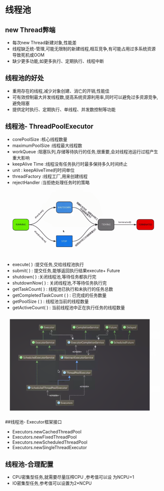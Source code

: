 # 线程池

## new Thread弊端
* 每次new Thread新建对象,性能差
* 线程缺乏统-管理,可能无限制的新建线程,相互竞争,有可能占用过多系统资源导致死机或OOM
* 缺少更多功能,如更多执行、定期执行、线程中断

## 线程池的好处
* 重用存在的线程,减少对象创建、消亡的开销,性能佳
* 可有效控制最大并发线程数,提高系统资源利用率,同时可以避免过多资源竞争,避免阻塞
* 提供定时执行、定期执行、单线程、并发数控制等功能

## 线程池- ThreadPoolExecutor
* corePoolSize :核心线程数量
* maximumPoolSize :线程最大线程数
* workQueue :阻塞队列,存储等待执行的任务,很重要,会对线程池运行过程产生重大影响
* keepAlive Time :线程没有任务执行时最多保持多久时间终止
* unit : keepAliveTime的时间单位
* threadFactory :线程工厂,用来创建线程
* rejectHandler :当拒绝处理任务时的策略

![image](https://github.com/xsg2357/highly_concurrent_demo/blob/master/src/main/java/com/example/highly_concurrent_demo/threadpool/tp_1.png?raw=true)

* execute( ) :提交任务,交给线程池执行
* submit( ) : 提交任务,能够返回执行结果execute+ Future
* shutdown( ) :关闭线程池,等待任务都执行完
* shutdownNow( ) : 关闭线程池,不等待任务执行完
* getTaskCount( ) : 线程池已执行和未执行的任务总数
* getCompletedTaskCount ( ) : 已完成的任务数量
* getPoolSize ( ) : 线程池当前的线程数量
* getActiveCount( ) : 当前线程池中正在执行任务的线程数量

![image](https://github.com/xsg2357/highly_concurrent_demo/blob/master/src/main/java/com/example/highly_concurrent_demo/threadpool/tp_2.png?raw=true)

##线程池- Executor框架接口
* Executors.newCachedThreadPool
* Executors.newFixedThreadPool
* Executors.newScheduledThreadPool
* Executors.newSingleThreadExecutor

## 线程池-合理配置
* CPU密集型任务,就需要尽量压榨CPU ,参考值可以设
为NCPU+1
* IO密集型任务,参考值可以设置为2*NCPU
